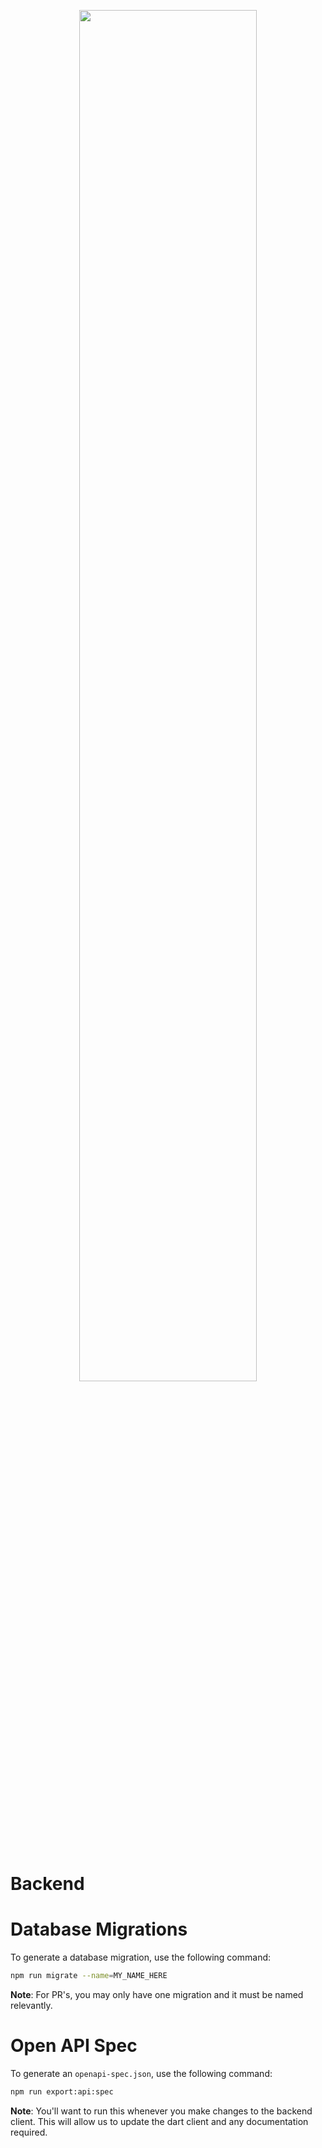 <p align="center">
  <img width="75%" src="https://media.githubusercontent.com/media/cameronroudebush/sprout/master/frontend/assets/logo/color-transparent.png">
  <br></br>
  <h1>Backend</h1>
</p>

# Database Migrations

To generate a database migration, use the following command:

```sh
npm run migrate --name=MY_NAME_HERE
```

**Note**: For PR's, you may only have one migration and it must be named relevantly.

# Open API Spec

To generate an `openapi-spec.json`, use the following command:

```sh
npm run export:api:spec
```

**Note**: You'll want to run this whenever you make changes to the backend client. This will allow us to update the dart client and any documentation required.

